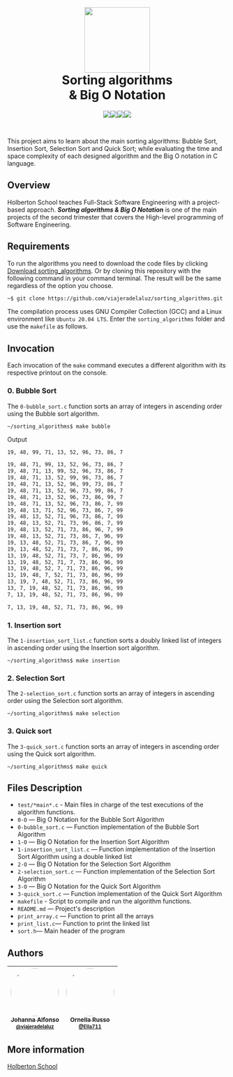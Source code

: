 <br>

<h1 align="center"><img src="https://upload.wikimedia.org/wikipedia/commons/thumb/4/4c/Shell_sorting_algorithm_color_bars.svg/220px-Shell_sorting_algorithm_color_bars.svg.png" width='150'><br>Sorting algorithms<br>& Big O Notation</h1>

<p align="center"><img src="https://img.shields.io/badge/Linux-FCC624?style=for-the-badge&logo=linux&logoColor=black"><img src="https://img.shields.io/badge/C-00599C?style=for-the-badge&logo=c&logoColor=white"><img src="https://img.shields.io/badge/GNU%20Bash-4EAA25?style=for-the-badge&logo=GNU%20Bash&logoColor=white"><img src="https://img.shields.io/badge/GIT-E44C30?style=for-the-badge&logo=git&logoColor=white"></p>

<br>

This project aims to learn about the main sorting algorithms: Bubble Sort, Insertion Sort, Selection Sort and Quick Sort; while evaluating the time and space complexity of each designed algorithm and the Big O notation in C language.

## Overview

Holberton School teaches Full-Stack Software Engineering with a project-based approach. **_Sorting algorithms & Big O Notation_** is one of the main projects of the second trimester that covers the High-level programming of Software Engineering.

## Requirements

To run the algorithms you need to download the code files by clicking [Download sorting_algorithms](https://github.com/viajeradelaluz/sorting_algorithms/archive/refs/heads/main.zip). Or by cloning this repository with the following command in your command terminal. The result will be the same regardless of the option you choose.

```bash
~$ git clone https://github.com/viajeradelaluz/sorting_algorithms.git
```

The compilation process uses GNU Compiler Collection (GCC) and a Linux environment like `Ubuntu 20.04 LTS`. Enter the `sorting_algorithms` folder and use the `makefile` as follows.

## Invocation

Each invocation of the `make` command executes a different algorithm with its respective printout on the console.

### **0. Bubble Sort**

The `0-bubble_sort.c` function sorts an array of integers in ascending order using the Bubble sort algorithm.

    ~/sorting_algorithms$ make bubble

Output

```bash
19, 48, 99, 71, 13, 52, 96, 73, 86, 7

19, 48, 71, 99, 13, 52, 96, 73, 86, 7
19, 48, 71, 13, 99, 52, 96, 73, 86, 7
19, 48, 71, 13, 52, 99, 96, 73, 86, 7
19, 48, 71, 13, 52, 96, 99, 73, 86, 7
19, 48, 71, 13, 52, 96, 73, 99, 86, 7
19, 48, 71, 13, 52, 96, 73, 86, 99, 7
19, 48, 71, 13, 52, 96, 73, 86, 7, 99
19, 48, 13, 71, 52, 96, 73, 86, 7, 99
19, 48, 13, 52, 71, 96, 73, 86, 7, 99
19, 48, 13, 52, 71, 73, 96, 86, 7, 99
19, 48, 13, 52, 71, 73, 86, 96, 7, 99
19, 48, 13, 52, 71, 73, 86, 7, 96, 99
19, 13, 48, 52, 71, 73, 86, 7, 96, 99
19, 13, 48, 52, 71, 73, 7, 86, 96, 99
13, 19, 48, 52, 71, 73, 7, 86, 96, 99
13, 19, 48, 52, 71, 7, 73, 86, 96, 99
13, 19, 48, 52, 7, 71, 73, 86, 96, 99
13, 19, 48, 7, 52, 71, 73, 86, 96, 99
13, 19, 7, 48, 52, 71, 73, 86, 96, 99
13, 7, 19, 48, 52, 71, 73, 86, 96, 99
7, 13, 19, 48, 52, 71, 73, 86, 96, 99

7, 13, 19, 48, 52, 71, 73, 86, 96, 99
```

### **1. Insertion sort**

The `1-insertion_sort_list.c` function sorts a doubly linked list of integers in ascending order using the Insertion sort algorithm.

    ~/sorting_algorithms$ make insertion

### **2. Selection Sort**

The `2-selection_sort.c` function sorts an array of integers in ascending order using the Selection sort algorithm.

    ~/sorting_algorithms$ make selection

### **3. Quick sort**

The `3-quick_sort.c` function sorts an array of integers in ascending order using the Quick sort algorithm.

    ~/sorting_algorithms$ make quick

## Files Description

- `test/*main*.c` - Main files in charge of the test executions of the algorithm functions.
- `0-O` — Big O Notation for the Bubble Sort Algorithm
- `0-bubble_sort.c` — Function implementation of the Bubble Sort Algorithm
- `1-O` — Big O Notation for the Insertion Sort Algorithm
- `1-insertion_sort_list.c` — Function implementation of the Insertion Sort Algorithm using a double linked list
- `2-O` — Big O Notation for the Selection Sort Algorithm
- `2-selection_sort.c` — Function implementation of the Selection Sort Algorithm
- `3-O` — Big O Notation for the Quick Sort Algorithm
- `3-quick_sort.c` — Function implementation of the Quick Sort Algorithm
- `makefile` - Script to compile and run the algorithm functions.
- `README.md` — Project's description
- `print_array.c` — Function to print all the arrays
- `print_list.c`— Function to print the linked list
- `sort.h`— Main header of the program

## Authors

| [<img src="https://avatars.githubusercontent.com/u/87556519" width="110" style="border-radius: 50%"><br><sub>Johanna Alfonso<br><sup>@viajeradelaluz](https://github.com/viajeradelaluz) | [<img src="https://avatars.githubusercontent.com/u/91074465" width="110" style="border-radius: 50%"><br><sub>Ornella Russo<br><sup>@Ella711](https://github.com/Ella711) |
|:----------------------------------------------------------------------------------------------------------------------------------------------------------------:|:--------------------------------------------------------------------------------------------------------------------------------------------------:|

## More information

[Holberton School](https://www.holbertonschool.com/)
